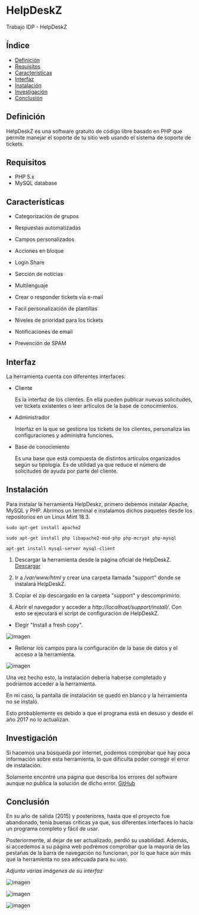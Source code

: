 # HelpDeskZ
Trabajo IDP - HelpDeskZ


## Índice

* [Definición](#definición)
* [Requisitos](#requisitos)
* [Características](#características)
* [Interfaz](#interfaz)
* [Instalación](#instalación)
* [Investigación](#investigación)
* [Conclusión](#conclusión)



## Definición

HelpDeskZ es una software gratuito de código libre basado en PHP que permite manejar el soporte de tu sitio web usando el sistema de soporte de tickets.




## Requisitos

- PHP 5.x
- MySQL database




## Características

- Categorización de grupos

- Respuestas automatizadas
 
- Campos personalizados

- Acciones en bloque

- Login Share

- Sección de noticias

- Multilenguaje

- Crear o responder tickets vía e-mail

- Facil personalización de plantillas

- Niveles de prioridad para los tickets
 
- Notificaciones de email
 
- Prevención de SPAM
 



## Interfaz

La herramienta cuenta con diferentes interfaces:

- Cliente

   Es la interfaz de los clientes. En ella pueden publicar nuevas solicitudes, ver tickets existentes o leer artículos de la base de conocimientos.

- Administrador

  Interfaz en la que se gestiona los tickets de los clientes, personaliza las configuraciones y administra funciones.

- Base de conocimiento

  Es una base que está compuesta de distintos artículos organizados según su tipología. Es de utilidad ya que reduce el número de solicitudes de ayuda por parte del cliente.




## Instalación

Para instalar la herramienta HelpDeskz, primero debemos instalar Apache, MySQL y PHP. 
Abrimos un terminal e instalamos dichos paquetes desde los repositorios en un Linux Mint 18.3.

`sudo apt-get install apache2`

`sudo apt-get install php libapache2-mod-php php-mcrypt php-mysql`

`apt-get install mysql-server mysql-client`


1. Descargar la herramienta desde la página oficial de HelpDeskZ. [Descargar](https://www.helpdeskz.com/download)

2. Ir a */var/www/html* y crear una carpeta llamada "support" donde se instalará HelpDeskZ.

3. Copiar el zip descargado en la carpeta "support" y descomprimirlo.

4. Abrir el navegador y acceder a *http://localhost/support/install/*. Con esto se ejecutará el script de configuración de HelpDeskZ.

- Elegir "Install a fresh copy".

![imagen](images/01.jpg)

- Rellenar los campos para la configuración de la base de datos y el acceso a la herramienta.

![imagen](images/02.jpg)
    
Una vez hecho esto, la instalación debería haberse completado y podríamos acceder a la herramienta. 

En mi caso, la pantalla de instalación se quedó en blanco y la herramienta no se instaló.

Esto probablemente es debido a que el programa está en desuso y desde el año 2017 no lo actualizan.




## Investigación

Si hacemos una búsqueda por internet, podemos comprobar que hay poca información sobre esta herramienta, lo que dificulta poder corregir el error de instalación. 

Solamente encontré una página que describa los errores del software aunque no publica la solución de dicho error. [GitHub](https://github.com/evolutionscript/HelpDeskZ-1.0)




## Conclusión

En su año de salida (2015) y posteriores, hasta que el proyecto fue abandonado, tenía buenas críticas ya que, sus diferentes interfaces lo hacía un programa completo y fácil de usar.

Posteriormente, al dejar de ser actualizado, perdió su usabilidad. Además, si accedemos a su página web podremos comprobar que la mayoría de las pestañas de la barra de navegación no funcionan, por lo que hace aún más que la herramienta no sea adecuada para su uso.

*Adjunto varias imágenes de su interfaz*

![imagen](images/03.JPG)

![imagen](images/04.JPG)

![imagen](images/05.JPG)
